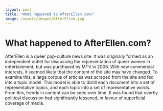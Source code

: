 ```yaml
---
layout: post
title: "What happened to AfterEllen.com?"
image: /assets/images/AfterEllen.jpg
---
```


# What happened to AfterEllen.com?

AfterEllen is a queer pop-culture news site. It was originally formed as an independent outlet for discussing the representation of queer women in entertainment, but was purchased by MTV in 2006. With new commercial interests, it seemed likely that the content of the site may have changed. To examine this, a large corpus of articles was scraped from the site and fed into a topic model. This model is able to distill each document into a set of representative topics, and each topic into a set of representative words. From this, trends in content can be seen over time. It was found that overtly political discussion had significantly lessened, in favour of superficial coverage of media.
